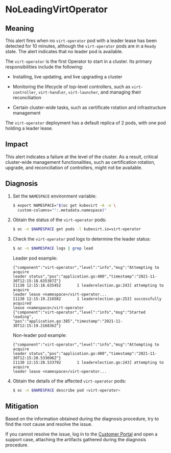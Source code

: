 # NoLeadingVirtOperator

## Meaning

This alert fires when no `virt-operator` pod with a leader lease has been detected
for 10 minutes, although the `virt-operator` pods are in a `Ready` state. The
alert indicates that no leader pod is available.

The `virt-operator` is the first Operator to start in a cluster. Its primary
responsibilities include the following:

- Installing, live updating, and live upgrading a cluster

- Monitoring the lifecycle of top-level controllers, such as `virt-controller`,
`virt-handler`, `virt-launcher`, and managing their reconciliation

- Certain cluster-wide tasks, such as certificate rotation and infrastructure
management

The `virt-operator` deployment has a default replica of 2 pods, with one pod
holding a leader lease.

## Impact

This alert indicates a failure at the level of the cluster. As a result, critical
cluster-wide management functionalities, such as certification rotation, upgrade,
and reconciliation of controllers, might not be available.

## Diagnosis

1. Set the `NAMESPACE` environment variable:

   ```bash
   $ export NAMESPACE="$(oc get kubevirt -A -o \
     custom-columns="":.metadata.namespace)"
   ```

2. Obtain the status of the `virt-operator` pods:

   ```bash
   $ oc -n $NAMESPACE get pods -l kubevirt.io=virt-operator
   ```

3. Check the `virt-operator` pod logs to determine the leader status:

   ```bash
   $ oc -n $NAMESPACE logs | grep lead
   ```

   Leader pod example:

   ```text
   {"component":"virt-operator","level":"info","msg":"Attempting to acquire
   leader status","pos":"application.go:400","timestamp":"2021-11-30T12:15:18.635387Z"}
   I1130 12:15:18.635452       1 leaderelection.go:243] attempting to acquire
   leader lease <namespace>/virt-operator...
   I1130 12:15:19.216582       1 leaderelection.go:253] successfully acquired
   lease <namespace>/virt-operator
   {"component":"virt-operator","level":"info","msg":"Started leading",
   "pos":"application.go:385","timestamp":"2021-11-30T12:15:19.216836Z"}
   ```

   Non-leader pod example:

   ```text
   {"component":"virt-operator","level":"info","msg":"Attempting to acquire
   leader status","pos":"application.go:400","timestamp":"2021-11-30T12:15:20.533696Z"}
   I1130 12:15:20.533792       1 leaderelection.go:243] attempting to acquire
   leader lease <namespace>/virt-operator...
   ```

4. Obtain the details of the affected `virt-operator` pods:

   ```bash
   $ oc -n $NAMESPACE describe pod <virt-operator>
   ```

## Mitigation

Based on the information obtained during the diagnosis procedure, try to find
the root cause and resolve the issue.

If you cannot resolve the issue, log in to the
[Customer Portal](https://access.redhat.com) and open a support case,
attaching the artifacts gathered during the diagnosis procedure.
